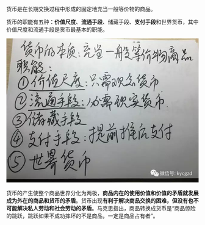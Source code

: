 货币是在长期交换过程中形成的固定地充当一般等价物的商品。

货币的职能有五种：**价值尺度**、**流通手段**、储藏手段、**支付手段**和世界货币，其中价值尺度和流通手段是货币最基本的职能。

![](media/15752686467905.jpg)

货币的产生使整个商品世界分化为两极，**商品内在的使用价值和价值的矛盾就发展成为外在的商品和货币的矛盾**。货币出现**有利于解决商品交换的困难，但没有也不可能解决私人劳动和社会劳动的矛盾**。马克思指出，商品转换成货币是“商品惊险的跳跃，跳跃如果不成功摔坏的不是商品，一定是商品占有者”。
